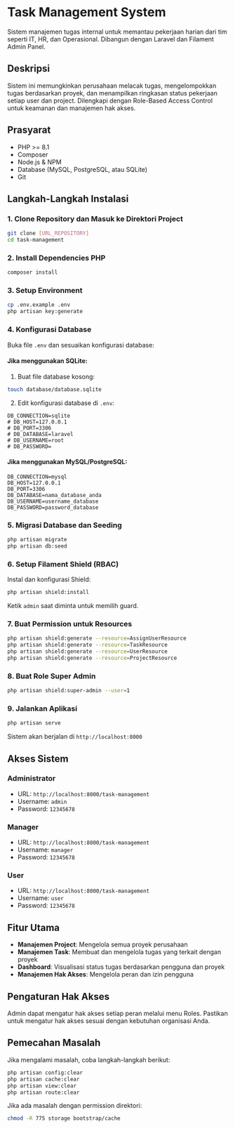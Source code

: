 # Task Management System

Sistem manajemen tugas internal untuk memantau pekerjaan harian dari tim seperti IT, HR, dan Operasional. Dibangun dengan Laravel dan Filament Admin Panel.

## Deskripsi

Sistem ini memungkinkan perusahaan melacak tugas, mengelompokkan tugas berdasarkan proyek, dan menampilkan ringkasan status pekerjaan setiap user dan project. Dilengkapi dengan Role-Based Access Control untuk keamanan dan manajemen hak akses.

## Prasyarat

- PHP >= 8.1
- Composer
- Node.js & NPM
- Database (MySQL, PostgreSQL, atau SQLite)
- Git

## Langkah-Langkah Instalasi

### 1. Clone Repository dan Masuk ke Direktori Project

```bash
git clone [URL_REPOSITORY]
cd task-management
```

### 2. Install Dependencies PHP

```bash
composer install
```

### 3. Setup Environment

```bash
cp .env.example .env
php artisan key:generate
```

### 4. Konfigurasi Database

Buka file `.env` dan sesuaikan konfigurasi database:

#### Jika menggunakan SQLite:
1. Buat file database kosong:
```bash
touch database/database.sqlite
```

2. Edit konfigurasi database di `.env`:
```
DB_CONNECTION=sqlite
# DB_HOST=127.0.0.1
# DB_PORT=3306
# DB_DATABASE=laravel
# DB_USERNAME=root
# DB_PASSWORD=
```

#### Jika menggunakan MySQL/PostgreSQL:
```
DB_CONNECTION=mysql
DB_HOST=127.0.0.1
DB_PORT=3306
DB_DATABASE=nama_database_anda
DB_USERNAME=username_database
DB_PASSWORD=password_database
```

### 5. Migrasi Database dan Seeding

```bash
php artisan migrate
php artisan db:seed
```

### 6. Setup Filament Shield (RBAC)

Instal dan konfigurasi Shield:
```bash
php artisan shield:install
```
Ketik `admin` saat diminta untuk memilih guard.

### 7. Buat Permission untuk Resources

```bash
php artisan shield:generate --resource=AssignUserResource
php artisan shield:generate --resource=TaskResource
php artisan shield:generate --resource=UserResource
php artisan shield:generate --resource=ProjectResource
```

### 8. Buat Role Super Admin

```bash
php artisan shield:super-admin --user=1
```

### 9. Jalankan Aplikasi

```bash
php artisan serve
```

Sistem akan berjalan di `http://localhost:8000`

## Akses Sistem

### Administrator
- URL: `http://localhost:8000/task-management`
- Username: `admin`
- Password: `12345678`

### Manager
- URL: `http://localhost:8000/task-management`
- Username: `manager`
- Password: `12345678`

### User
- URL: `http://localhost:8000/task-management`
- Username: `user`
- Password: `12345678`

## Fitur Utama

- **Manajemen Project**: Mengelola semua proyek perusahaan
- **Manajemen Task**: Membuat dan mengelola tugas yang terkait dengan proyek
- **Dashboard**: Visualisasi status tugas berdasarkan pengguna dan proyek
- **Manajemen Hak Akses**: Mengelola peran dan izin pengguna

## Pengaturan Hak Akses

Admin dapat mengatur hak akses setiap peran melalui menu Roles. Pastikan untuk mengatur hak akses sesuai dengan kebutuhan organisasi Anda.

## Pemecahan Masalah

Jika mengalami masalah, coba langkah-langkah berikut:

```bash
php artisan config:clear
php artisan cache:clear
php artisan view:clear
php artisan route:clear
```

Jika ada masalah dengan permission direktori:
```bash
chmod -R 775 storage bootstrap/cache
```

